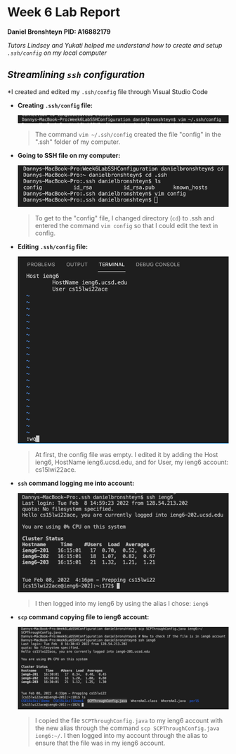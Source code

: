 # Week 6 Lab Report 
**Daniel Bronshteyn**
**PID: A16882179**

*Tutors Lindsey and Yukati helped me understand how to create and setup `.ssh/config` on my local computer*

## *Streamlining `ssh` configuration*

*I created and edited my `.ssh/config` file through Visual Studio Code

- **Creating `.ssh/config` file:**

    ![CreatingConfigFile](Week6ImagesFolder/CreatingConfigFile.png)

    > The command `vim ~/.ssh/config` created the file "config" in the ".ssh" folder of my computer.

- **Going to SSH file on my computer:**

    ![GoingToConfig](Week6ImagesFolder/GoingToConfig.png)

    > To get to the "config" file, I changed directory (`cd`) to .ssh and entered the command `vim config` so that I could edit the text in config. 

- **Editing `.ssh/config` file:**

    ![SSHConfigFile](Week6ImagesFolder/SSHConfigFile.png)

    > At first, the config file was empty. I edited it by adding the Host ieng6, HostName ieng6.ucsd.edu, and for User, my ieng6 account: cs15lwi22ace.

- **`ssh` command logging me into account:**

    ![SSHieng6](Week6ImagesFolder/SSHieng6.png)

    > I then logged into my ieng6 by using the alias I chose: `ieng6`

- **`scp` command copying file to ieng6 account:**

    ![SCPFileThroughConfig](Week6ImagesFolder/SCPFileThroughConfig.png)

    > I copied the file `SCPThroughConfig.java` to my ieng6 account with the new alias through the command `scp SCPThroughConfig.java ieng6:~/`. I then logged into my account through the alias to ensure that the file was in my ieng6 account.


